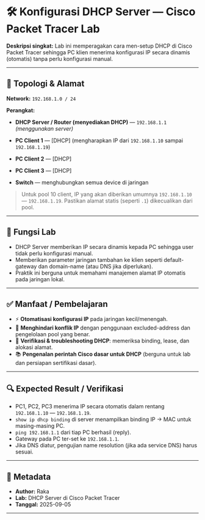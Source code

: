 # 🛠️ Konfigurasi DHCP Server — Cisco Packet Tracer Lab

**Deskripsi singkat:**
Lab ini memperagakan cara men-setup DHCP di Cisco Packet Tracer sehingga PC klien menerima konfigurasi IP secara dinamis (otomatis) tanpa perlu konfigurasi manual.

---

## 🔌 Topologi & Alamat

**Network:** `192.168.1.0 / 24`

**Perangkat:**

* **DHCP Server / Router (menyediakan DHCP)** — `192.168.1.1`
  *(menggunakan server)*

* **PC Client 1** — \[DHCP] (mengharapkan IP dari `192.168.1.10` sampai `192.168.1.19`)

* **PC Client 2** — \[DHCP]

* **PC Client 3** — \[DHCP]

* **Switch** — menghubungkan semua device di jaringan

> Untuk pool 10 client, IP yang akan diberikan umumnya `192.168.1.10` — `192.168.1.19`. Pastikan alamat statis (seperti `.1`) dikecualikan dari pool.

---

## 🔬 Fungsi Lab

* DHCP Server memberikan IP secara dinamis kepada PC sehingga user tidak perlu konfigurasi manual.
* Memberikan parameter jaringan tambahan ke klien seperti default-gateway dan domain-name (atau DNS jika diperlukan).
* Praktik ini berguna untuk memahami manajemen alamat IP otomatis pada jaringan lokal.

---

## ✅ Manfaat / Pembelajaran

* ⚡ **Otomatisasi konfigurasi IP** pada jaringan kecil/menengah.
* 🧩 **Menghindari konflik IP** dengan penggunaan excluded-address dan pengelolaan pool yang benar.
* 🔁 **Verifikasi & troubleshooting DHCP**: memeriksa binding, lease, dan alokasi alamat.
* 📚 **Pengenalan perintah Cisco dasar untuk DHCP** (berguna untuk lab dan persiapan sertifikasi dasar).

---

## 🔍 Expected Result / Verifikasi

* PC1, PC2, PC3 menerima IP secara otomatis dalam rentang `192.168.1.10` — `192.168.1.19`.
* `show ip dhcp binding` di server menampilkan binding IP → MAC untuk masing-masing PC.
* `ping 192.168.1.1` dari tiap PC berhasil (reply).
* Gateway pada PC ter-set ke `192.168.1.1`.
* Jika DNS diatur, pengujian name resolution (jika ada service DNS) harus sesuai.


---

## 📌 Metadata

* **Author:** Raka
* **Lab:** DHCP Server di Cisco Packet Tracer
* **Tanggal:** 2025-09-05

---
